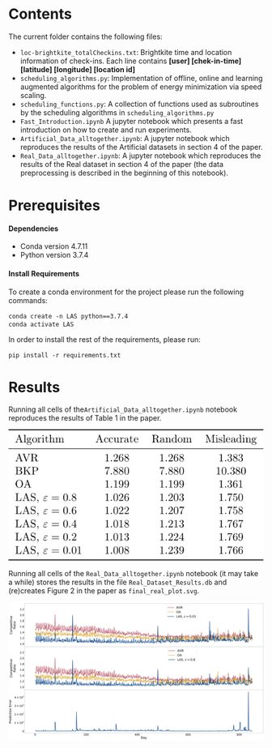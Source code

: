 # Contents
The current folder contains the following files:
- ``loc-brightkite_totalCheckins.txt``: Brightkite time and location information of check-ins. Each line contains **[user] [chek-in-time] [latitude] [longitude] [location id]**
- ``scheduling_algorithms.py``: Implementation of offline, online and learning augmented algorithms for the problem of energy minimization via speed scaling.
- ``scheduling_functions.py``: A collection of functions used as subroutines by the scheduling algorithms in ``scheduling_algorithms.py``
- ``Fast_Introduction.ipynb`` A jupyter notebook which presents a fast introduction on how to create and run experiments.
- ``Artificial_Data_alltogether.ipynb``: A jupyter notebook  which reproduces the results of the Artificial datasets in section 4 of the paper.
- ``Real_Data_alltogether.ipynb``: A jupyter notebook  which reproduces the results of the Real dataset in section 4 of the paper (the data preprocessing is described in the beginning of this notebook).


# Prerequisites

#### Dependencies

- Conda version 4.7.11
- Python version  3.7.4

#### Install Requirements
To create a conda environment for the project please run the following commands:

```
conda create -n LAS python==3.7.4
conda activate LAS
```

In order to install the rest of the requirements, please run:

```
pip install -r requirements.txt
```

# Results
Running all cells of the``Artificial_Data_alltogether.ipynb`` notebook reproduces the results of Table 1 in the paper.

![LAS table](LAS_artificial_data_table.png)

Running all cells of the ``Real_Data_alltogether.ipynb`` notebook (it may take a while) stores the results in the file ``Real_Dataset_Results.db`` and (re)creates Figure 2 in the paper as ``final_real_plot.svg``.

<img src="./final_real_plot.svg">
